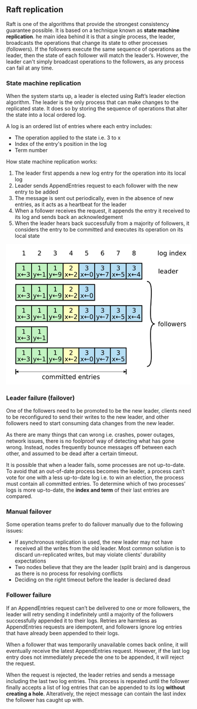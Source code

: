 ## Raft replication

Raft is one of the algorithms that provide the strongest consistency guarantee possible. It is based on a technique known as **state machine replication**. he main idea behind it is that a single process, the leader, broadcasts the operations that change its state to other processes (followers). If the followers execute the same sequence of operations as the leader, then the state of each follower will match the leader’s. However, the leader can't simply broadcast operations to the followers, as any process can fail at any time.

### State machine replication

When the system starts up, a leader is elected using Raft’s leader election algorithm. The leader is the only process that can make changes to the replicated state. It does so by storing the sequence of operations that alter the state into a local ordered log.

A log is an ordered list of entries where each entry includes:

- The operation applied to the state i.e. 3 to x
- Index of the entry's position in the log
- Term number

How state machine replication works:

1. The leader first appends a new log entry for the operation into its local log
2. Leader sends AppendEntries request to each follower with the new entry to be added
3. The message is sent out periodically, even in the absence of new entries, as it acts as a heartbeat for the leader
4. When a follower receives the request, it appends the entry it received to its log and sends back an acknowledgement
5. When the leader hears back successfully from a majority of followers, it considers the entry to be committed and executes its operation on its local state

<img src="../../assets/raft-replication.png">

### Leader failure (failover)

One of the followers need to be promoted to be the new leader, clients need to be reconfigured to send their writes to the new leader, and other followers need to start consuming data changes from the new leader.

As there are many things that can wrong i.e. crashes, power outages, network issues, there is no foolproof way of detecting what has gone wrong. Instead, nodes frequently bounce messages off between each other, and assumed to be dead after a certain timeout.

It is possible that when a leader fails, some processes are not up-to-date. To avoid that an out-of-date process becomes the leader, a process can’t vote for one with a less up-to-date log i.e. to win an election, the process must contain all committed entries. To determine which of two processes’ logs is more up-to-date, the **index and term** of their last entries are compared.

### Manual failover

Some operation teams prefer to do failover manually due to the following issues:

- If asynchronous replication is used, the new leader may not have received all the writes from the old leader. Most common solution is to discard un-replicated writes, but may violate clients' durability expectations
- Two nodes believe that they are the leader (split brain) and is dangerous as there is no process for resolving conflicts
- Deciding on the right timeout before the leader is declared dead

### Follower failure

If an AppendEntries request can’t be delivered to one or more followers, the leader will retry sending it indefinitely until a majority of the followers successfully appended it to their logs. Retries are harmless as AppendEntries requests are idempotent, and followers ignore log entries that have already been appended to their logs.

When a follower that was temporarily unavailable comes back online, it will eventually receive the latest AppendEntries request. However, if the last log entry does not immediately precede the one to be appended, it will reject the request.

When the request is rejected, the leader retries and sends a message including the last two log entries. This process is repeated until the follower finally accepts a list of log entries that can be appended to its log **without creating a hole**. Alteratively, the reject message can contain the last index the follower has caught up with.
